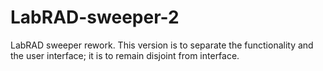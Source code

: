 # LabRAD-sweeper-2
LabRAD sweeper rework. This version is to separate the functionality and the user interface; it is to remain disjoint from interface.
